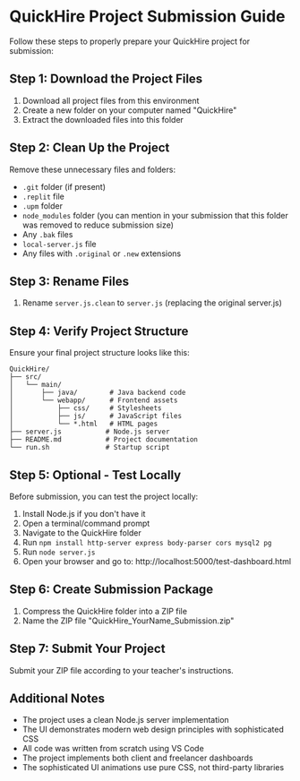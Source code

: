 # QuickHire Project Submission Guide

Follow these steps to properly prepare your QuickHire project for submission:

## Step 1: Download the Project Files

1. Download all project files from this environment
2. Create a new folder on your computer named "QuickHire"
3. Extract the downloaded files into this folder

## Step 2: Clean Up the Project

Remove these unnecessary files and folders:
- `.git` folder (if present)
- `.replit` file
- `.upm` folder
- `node_modules` folder (you can mention in your submission that this folder was removed to reduce submission size)
- Any `.bak` files
- `local-server.js` file
- Any files with `.original` or `.new` extensions

## Step 3: Rename Files

1. Rename `server.js.clean` to `server.js` (replacing the original server.js)

## Step 4: Verify Project Structure

Ensure your final project structure looks like this:
```
QuickHire/
├── src/
│   └── main/
│       ├── java/        # Java backend code
│       └── webapp/      # Frontend assets
│           ├── css/     # Stylesheets
│           ├── js/      # JavaScript files
│           └── *.html   # HTML pages
├── server.js           # Node.js server
├── README.md           # Project documentation
└── run.sh              # Startup script
```

## Step 5: Optional - Test Locally

Before submission, you can test the project locally:
1. Install Node.js if you don't have it
2. Open a terminal/command prompt
3. Navigate to the QuickHire folder
4. Run `npm install http-server express body-parser cors mysql2 pg`
5. Run `node server.js`
6. Open your browser and go to: http://localhost:5000/test-dashboard.html

## Step 6: Create Submission Package

1. Compress the QuickHire folder into a ZIP file
2. Name the ZIP file "QuickHire_YourName_Submission.zip"

## Step 7: Submit Your Project

Submit your ZIP file according to your teacher's instructions.

## Additional Notes

- The project uses a clean Node.js server implementation
- The UI demonstrates modern web design principles with sophisticated CSS
- All code was written from scratch using VS Code
- The project implements both client and freelancer dashboards
- The sophisticated UI animations use pure CSS, not third-party libraries